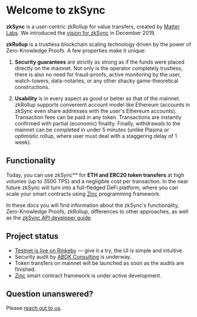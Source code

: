 # Welcome to zkSync

**zkSync** is a user-centric zkRollup for value transfers, created by [Matter Labs](https://matter-labs.io). We introduced the [vision for zkSync](https://medium.com/matter-labs/introducing-zk-sync-the-missing-link-to-mass-adoption-of-ethereum-14c9cea83f58) in December 2019.

**zkRollup** is a trustless blockchain scaling technology driven by the power of Zero-Knowledge Proofs. A few properties make it unique:

1. **Security guarantees** are strictly as strong as if the funds were placed directly on the mainnet. Not only is the operator completely trustless, there is also no need for fraud-proofs, active monitoring by the user, watch-towers, data-notaries, or any other shacky game-theoretical constructions. 

2. **Usability** is in every aspect as good or better as that of the mainnet. zkRollup supports convenient account model like Ethereum (accounts in zkSync even share addresses with the user's Ethereum accounts). Transaction fees can be paid in any token. Transactions are instantly confirmed with partial (economic) finality. Finally, withdrawals to the mainnet can be completed in under 5 minutes (unlike Plasma or optimistic rollup, where user must deal with a staggering delay of 1 week).

## Functionality

Today, you can use zkSync** for **ETH and ERC20 token transfers** at high volumes (up to 3500 TPS) and a negligible cost per transaction. In the near future zkSync will turn into a full-fledged DeFi platform, where you can scale your smart contracts using [Zinc](https://github.com/matter-labs/zinc) programming framework.

In these docs you will find information about the zkSync's functionality, Zero-Knowledge Proofs, zkRollup, differences to other approaches, as well as the [zkSync API developer guide](/dev/).

## Project status

- [Testnet is live on Rinkeby](https://testnet.zksync.io) — give it a try, the UI is simple and intuitive.
- Security audit by [ABDK Consulting](https://www.abdk.consulting/) is underway.
- Token transfers on mainnet will be launched as soon as the audits are finished.
- [Zinc](https://github.com/matter-labs/zinc) smart contract framework is under active development.

## Question unanswered?

Please [reach out to us](/legal/contacts).